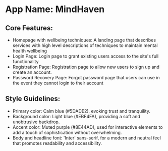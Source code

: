# **App Name**: MindHaven

## Core Features:

- Homepage with wellbeing techniques: A landing page that describes services with high level descriptions of techniques to maintain mental health wellbeing
- Login Page: Login page to grant existing users access to the site's full functionality
- Registration Page: Registration page to allow new users to sign up and create an account.
- Password Recovery Page: Forgot password page that users can use in the event they cannot login to their account

## Style Guidelines:

- Primary color: Calm blue (#5DADE2), evoking trust and tranquility.
- Background color: Light blue (#EBF4FA), providing a soft and unobtrusive backdrop.
- Accent color: Muted purple (#8E44AD), used for interactive elements to add a touch of sophistication without overwhelming.
- Body and headline font: 'Inter' sans-serif, for a modern and neutral feel that promotes readability and accessibility.